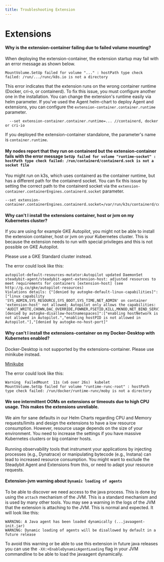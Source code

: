 ```yaml
---
title: Troubleshooting Extension
---
```


# Extensions

#### Why is the extension-container failing due to failed volume mounting?

When deploying the extension-container, the extension startup may fail with an error message as shown below.

```
MountVolume.SetUp failed for volume "..." : hostPath type check failed: /run/.../runc/k8s.io is not a directory
```

This error indicates that the extension runs on the wrong container runtime (Docker, cri-o, or containerd). To fix this issue, you must configure another one in the installation. You can change the extension's runtime easily via helm parameter. If you've used the Agent helm-chart to deploy Agent and extensions, you can configure the `extension-container.container.runtime` parameter.

```
  --set extension-container.container.runtime=... //containerd, docker or cri-io
```

If you deployed the extension-container standalone, the parameter's name is `container.runtime`.

#### My nodes report that they run on containerd but the extension-container fails with the error message `SetUp failed for volume "runtime-socket" : hostPath type check failed: /run/containerd/containerd.sock is not a socket file`

You might run on k3s, which uses containerd as the container runtime, but has a different path for the containerd socket. You can fix this issue by setting the correct path to the containerd socket via the `extension-container.containerEngines.containerd.socket` parameter.

```
--set extension-container.containerEngines.containerd.socket=/var/run/k3s/containerd/containerd.sock
```

#### Why can't I install the extensions container, host or jvm on my Kubernetes cluster?

If you are using for example GKE Autopilot, you might not be able to install the extension container, host or jvm on your Kubernetes cluster. This is because the extension needs to run with special privileges and this is not possible on GKE Autopilot.

Please use a GKE Standard cluster instead.

The error could look like this:

```
autopilot-default-resources-mutator:Autopilot updated DaemonSet steadybit-agent/steadybit-agent-extension-host: adjusted resources to meet requirements for containers [extension-host] (see http://g.co/gke/autopilot-resources)
Violations details: {"[denied by autogke-default-linux-capabilities]":["linux capability 'SYS_ADMIN,SYS_RESOURCE,SYS_BOOT,SYS_TIME,NET_ADMIN' on container 'extension-host' not allowed; Autopilot only allows the capabilities: 'AUDIT_WRITE,CHOWN,DAC_OVERRIDE,FOWNER,FSETID,KILL,MKNOD,NET_BIND_SERVICE,NET_RAW,SETFCAP,SETGID,SETPCAP,SETUID,SYS_CHROOT,SYS_PTRACE'."],"[denied by autogke-disallow-hostnamespaces]":["enabling hostNetwork is not allowed in Autopilot.","enabling hostPID is not allowed in Autopilot."],"[denied by autogke-no-host-port]"
```

#### Why can't I install the extensions-container on my Docker-Desktop with Kubernetes enabled?

Docker-Desktop is not supported by the extensions-container. Please use minikube instead.

[Minikube](https://minikube.sigs.k8s.io/docs/start/)

The error could look like this:

```
Warning  FailedMount  11s (x6 over 26s)  kubelet            MountVolume.SetUp failed for volume "runtime-runc-root" : hostPath type check failed: /run/docker/runtime-runc/moby is not a directory 
```

#### We see intermittent OOMs on extensions or timeouts due to high CPU usage. This makes the extensions unreliable.

We aim for sane defaults in our Helm Charts regarding CPU and Memory requests/limits and design the extensions to have a low resource consumption. However, resource usage depends on the size of your environment. You need to increase the settings if you have massive Kubernetes clusters or big container hosts.\
\
Running observability tools that instrument your applications by injecting processes (e.g., Dynatrace) or manipulating bytecode (e.g., Instana) can lead to increased resource consumption. You might want to exclude the Steadybit Agent and Extensions from this, or need to adapt your resource requests.

#### Extension-jvm warning about `Dynamic loading of agents`

To be able to discover we need access to the java process. This is done by using the `attach` mechanism of the JVM. This is a standard mechanism and is used by many other tools. You may see a warning in the logs of the JVM that the extension is attaching to the JVM. This is normal and expected. It will look like this:

```
WARNING: A Java agent has been loaded dynamically (...javaagent-init.jar)
WARNING: Dynamic loading of agents will be disallowed by default in a future release
```

To avoid this warning or be able to use this extension in future java releases you can use the `-XX:+EnableDynamicAgentLoading` flag in your JVM commandline to be able to load the javaagent dynamically.
